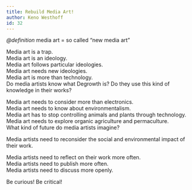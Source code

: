 ```yaml
---
title: Rebuild Media Art!
author: Keno Westhoff
id: 32
---
```


_@definition_ media art = so called “new media art”

Media art is a trap.  
Media art is an ideology.  
Media art follows particular ideologies.  
Media art needs new ideologies.  
Media art is more than technology.  
Do media artists know what Degrowth is? Do they use this kind of knowledge in their works?

Media art needs to consider more than electronics.  
Media art needs to know about environmentalism.  
Media art has to stop controlling animals and plants through technology.  
Media art needs to explore organic agriculture and permaculture.  
What kind of future do media artists imagine?

Media artists need to reconsider the social and environmental impact of their work.

Media artists need to reflect on their work more often.  
Media artists need to publish more often.  
Media artists need to discuss more openly.  

Be curious! Be critical!